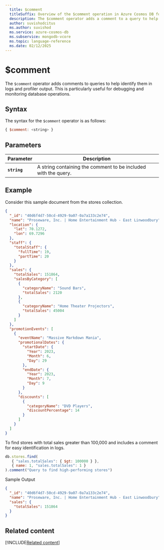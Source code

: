 ```yaml
---
  title: $comment
  titleSuffix: Overview of the $comment operation in Azure Cosmos DB for MongoDB (vCore)
  description: The $comment operator adds a comment to a query to help identify the query in logs and profiler output.
  author: suvishodcitus
  ms.author: suvishod
  ms.service: azure-cosmos-db
  ms.subservice: mongodb-vcore
  ms.topic: language-reference
  ms.date: 02/12/2025
---
```


# $comment

The `$comment` operator adds comments to queries to help identify them in logs and profiler output. This is particularly useful for debugging and monitoring database operations.

## Syntax

The syntax for the `$comment` operator is as follows:

```javascript
{ $comment: <string> }
```

## Parameters

| Parameter | Description |
| --- | --- |
| **`string`** | A string containing the comment to be included with the query. |

## Example

Consider this sample document from the stores collection.

```json
{
  "_id": "40d6f4d7-50cd-4929-9a07-0a7a133c2e74",
  "name": "Proseware, Inc. | Home Entertainment Hub - East Linwoodbury",
  "location": {
    "lat": 70.1272,
    "lon": 69.7296
  },
  "staff": {
    "totalStaff": {
      "fullTime": 19,
      "partTime": 20
    }
  },
  "sales": {
    "totalSales": 151864,
    "salesByCategory": [
      {
        "categoryName": "Sound Bars",
        "totalSales": 2120
      },
      {
        "categoryName": "Home Theater Projectors",
        "totalSales": 45004
      }
    ]
  },
  "promotionEvents": [
    {
      "eventName": "Massive Markdown Mania",
      "promotionalDates": {
        "startDate": {
          "Year": 2023,
          "Month": 6,
          "Day": 29
        },
        "endDate": {
          "Year": 2023,
          "Month": 7,
          "Day": 9
        }
      },
      "discounts": [
        {
          "categoryName": "DVD Players",
          "discountPercentage": 14
        }
      ]
    }
  ]
}
```
To find stores with total sales greater than 100,000 and includes a comment for easy identification in logs. 

```javascript
db.stores.find(
   { "sales.totalSales": { $gt: 100000 } },
   { name: 1, "sales.totalSales": 1 }
).comment("Query to find high-performing stores")
```

Sample Output

```json
{
  "_id": "40d6f4d7-50cd-4929-9a07-0a7a133c2e74",
  "name": "Proseware, Inc. | Home Entertainment Hub - East Linwoodbury",
  "sales": {
    "totalSales": 151864
  }
}
```

## Related content

[!INCLUDE[Related content](../includes/related-content.md)]
